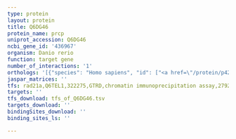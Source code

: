 ```yaml
---
type: protein
layout: protein
title: Q6DG46
protein_name: prcp
uniprot_accession: Q6DG46
ncbi_gene_id: '436967'
organism: Danio rerio
function: target gene
number_of_interactions: '1'
orthologs: '[{"species": "Homo sapiens", "id": ["<a href=\"/protein/p42785\">P42785</a>"]}, {"species": "Mus musculus", "id": ["<a href=\"/protein/q7tmr0\">Q7TMR0</a>"]}, {"species": "Rattus norvegicus", "id": ["<a href=\"/protein/d4aa31\">D4AA31</a>"]}, {"species": "Drosophila melanogaster", "id": ["<a href=\"/protein/q9vim0\">Q9VIM0</a>"]}, {"species": "Caenorhabditis elegans", "id": ["<a href=\"/protein/p34676\">P34676</a>"]}]'
jaspar_matrices: ''
tfs: rad21a,Q6TEL1,322275,GTRD,chromatin immunoprecipitation assay,27924024%5Buid%5D,No
targets: ''
tfs_download: tfs_of_Q6DG46.tsv
targets_download: ''
bindingSites_download: ''
binding_sites_ls: ''

---
```

